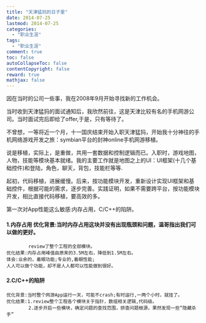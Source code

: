 ```yaml
---
title: "天津猛犸的日子里"
date: 2014-07-25
lastmod: 2014-07-25
categories:
  - "职业生涯"
tags:
  - "职业生涯"
comment: true
toc: false
autoCollapseToc: false
contentCopyright: false
reward: true
mathjax: false
---
```


因在当时的公司一些事，我在2008年9月开始寻找新的工作机会。


当时收到天津猛犸的面试通知后，我欣然前往，这是天津比较有名的手机网游公司。当时面试完后即给了offer,于是，只有等待了。

不曾想，一等将近一个月，十一国庆结束开始入职天津猛犸，开始我十分神往的手机网络游戏开发之旅：symbian平台的封神online手机网游移植。

说是移植，实际上，是重做，共用一套数据和控制逻辑而已。入职时，游戏地图，人物，技能等模块基本就绪。我的主要工作就是地图之上的UI：UI框架(十几个基础控件)和登陆，角色，聊天，背包，技能栏等等.

起初，代码移植，进展缓慢。后来，按功能模块开发，重新设计实现UI框架和基础控件，根据可能的需求，逐步完善。实践证明，如果不需要跨平台，按功能模块开发，相比直接代码移植，要高效的多。

第一次对App性能这么敏感:内存占用，C/C++的陷阱。
#### 1.内存占用    优化背景:当时内存占用这块并没有出现瓶颈和问题，温哥指出我们可以做的更好。
            review了整个工程的全部模块。
    优化结果:内存占用峰值由原来的3.5M左右，降低到1.5M左右。
    体会:业余的，着眼功能;专业的,着眼性能;
    人人可以做个功能，却不是人人都可以性能做到很好。
    
#### 2.C/C++的陷阱
    优化背景:当时整个网游App运行一天，可能不crash;有时运行,一两个小时，就挂了。
    优化结果:1.review整个工程各个模块关于指针，数组相关逻辑,代码级。
            2.逐步开启一些模块，确定问题的查找范围，排查问题根源，果然发现一些“隐藏杀手”
        
  





